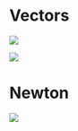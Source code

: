 # Vectors
![](https://i.imgur.com/PgmEvyt.png)

![](https://i.imgur.com/c9RPUJz.png)


# Newton
![](https://i.imgur.com/j78UpcV.png)
